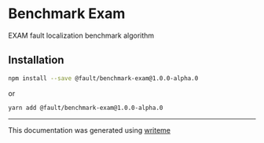 # Benchmark Exam

EXAM fault localization benchmark algorithm

## Installation

```bash
npm install --save @fault/benchmark-exam@1.0.0-alpha.0
```
or
```bash
yarn add @fault/benchmark-exam@1.0.0-alpha.0
```

---
This documentation was generated using [writeme](https://www.npmjs.com/package/@pshaw/writeme)
